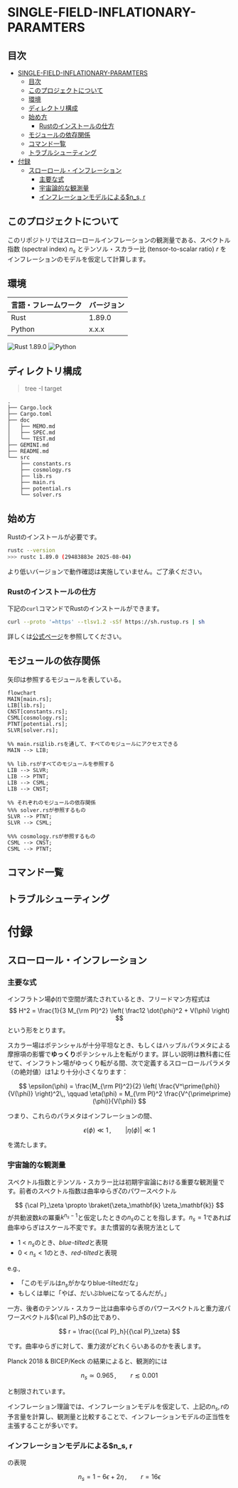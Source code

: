 
# SINGLE-FIELD-INFLATIONARY-PARAMTERS

## 目次
- [SINGLE-FIELD-INFLATIONARY-PARAMTERS](#single-field-inflationary-paramters)
  - [目次](#目次)
  - [このプロジェクトについて](#このプロジェクトについて)
  - [環境](#環境)
  - [ディレクトリ構成](#ディレクトリ構成)
  - [始め方](#始め方)
    - [Rustのインストールの仕方](#rustのインストールの仕方)
  - [モジュールの依存関係](#モジュールの依存関係)
  - [コマンド一覧](#コマンド一覧)
  - [トラブルシューティング](#トラブルシューティング)
- [付録](#付録)
  - [スローロール・インフレーション](#スローロールインフレーション)
    - [主要な式](#主要な式)
    - [宇宙論的な観測量](#宇宙論的な観測量)
    - [インフレーションモデルによる$n\_s, r](#インフレーションモデルによるn_s-r)

## このプロジェクトについて
このリポジトリではスローロールインフレーションの観測量である、スペクトル指数 (spectral index) $n_s$ とテンソル・スカラー比 (tensor-to-scalar ratio) $r$ をインフレーションのモデルを仮定して計算します。


## 環境
| 言語・フレームワーク      | バージョン |
| --------------------- | ---------- |
| Rust                  | 1.89.0     |
| Python                | x.x.x     |


<img src="https://img.shields.io/badge/Rust-1.89.0-dea584?style=flat-square&logo=rust&logoColor=white" alt="Rust 1.89.0"> 
<img src="https://img.shields.io/badge/Python-3776AB?style=flat-square&logo=python&logoColor=white" alt="Python">


## ディレクトリ構成
> tree -I target
```
.
├── Cargo.lock
├── Cargo.toml
├── doc
│   ├── MEMO.md
│   ├── SPEC.md
│   └── TEST.md
├── GEMINI.md
├── README.md
└── src
    ├── constants.rs
    ├── cosmology.rs
    ├── lib.rs
    ├── main.rs
    ├── potential.rs
    └── solver.rs
```

## 始め方
Rustのインストールが必要です。  
```bash
rustc --version
>>> rustc 1.89.0 (29483883e 2025-08-04)
```
より低いバージョンで動作確認は実施していません。ご了承ください。

### Rustのインストールの仕方

下記の`curl`コマンドでRustのインストールができます。
```bash
curl --proto '=https' --tlsv1.2 -sSf https://sh.rustup.rs | sh
```
詳しくは[公式ページ](https://www.rust-lang.org/ja/tools/install)を参照してください。


## モジュールの依存関係
矢印は参照するモジュールを表している。

```mermaid
flowchart
MAIN[main.rs];
LIB[lib.rs];
CNST[constants.rs];
CSML[cosmology.rs];
PTNT[potential.rs];
SLVR[solver.rs];

%% main.rsはlib.rsを通して、すべてのモジュールにアクセスできる
MAIN --> LIB;

%% lib.rsがすべてのモジュールを参照する
LIB --> SLVR;
LIB --> PTNT;
LIB --> CSML;
LIB --> CNST;

%% それぞれのモジュールの依存関係
%%% solver.rsが参照するもの
SLVR --> PTNT;
SLVR --> CSML;

%%% cosmology.rsが参照するもの
CSML --> CNST;
CSML --> PTNT;
```

## コマンド一覧

## トラブルシューティング


# 付録
## スローロール・インフレーション

### 主要な式

インフラトン場$\phi(t)$で空間が満たされているとき、フリードマン方程式は
$$
    H^2 
    = \frac{1}{3 M_{\rm Pl}^2} 
    \left(
        \frac12 \dot{\phi}^2 + V(\phi)
    \right)
$$
という形をとります。

スカラー場はポテンシャルが十分平坦なとき、もしくはハッブルパラメタによる摩擦項の影響で**ゆっくり**ポテンシャル上を転がります。詳しい説明は教科書に任せて、インフラトン場がゆっくり転がる間、次で定義するスローロールパラメタ（の絶対値）は1より十分小さくなります：

$$
    \epsilon(\phi)
    = \frac{M_{\rm Pl}^2}{2} 
    \left(
        \frac{V^\prime(\phi)}{V(\phi)}
    \right)^2\,,
    \qquad
    \eta(\phi)
    = M_{\rm Pl}^2 \frac{V^{\prime\prime}(\phi)}{V(\phi)}
$$

つまり、これらのパラメタはインフレーションの間、

$$
    \epsilon(\phi) \ll 1\,, \qquad
    |\eta(\phi)| \ll 1
$$

を満たします。


### 宇宙論的な観測量

スペクトル指数とテンソル・スカラー比は初期宇宙論における重要な観測量です。前者のスペクトル指数は曲率ゆらぎ$\zeta$のパワースペクトル

$$
    {\cal P}_\zeta \propto \braket{\zeta_\mathbf{k} \zeta_\mathbf{k}}
$$
が共動波数$k$の冪乗$k^{n_s - 1}$と仮定したときの$n_s$のことを指します。$n_s = 1$であれば曲率ゆらぎはスケール不変です。また慣習的な表現方法として

- 1 < $n_s$のとき、*blue-tilted*と表現
- 0 < $n_s < 1$のとき、*red-tilted*と表現

e.g., 
- 「このモデルは$n_s$がかなりblue-tiltedだな」
- もしくは単に「やば、だいぶblueになってるんだが。」


一方、後者のテンソル・スカラー比は曲率ゆらぎのパワースペクトルと重力波パワースペクトル${\cal P}_h$の比であり、

$$
    r = \frac{{\cal P}_h}{{\cal P}_\zeta}
$$

です。曲率ゆらぎに対して、重力波がどれくらいあるのかを表します。


Planck 2018 & BICEP/Keck の結果によると、観測的には

$$
    n_s \simeq 0.965\,, 
    \qquad
    r \lesssim 0.001
$$

と制限されています。

インフレーション理論では、インフレーションモデルを仮定して、上記の$n_s, r$の予言量を計算し、観測量と比較することで、インフレーションモデルの正当性を主張することが多いです。


### インフレーションモデルによる$n_s, r
の表現


$$
    n_s = 1 - 6 \epsilon + 2 \eta \,, 
    \qquad 
    r = 16 \epsilon
$$


